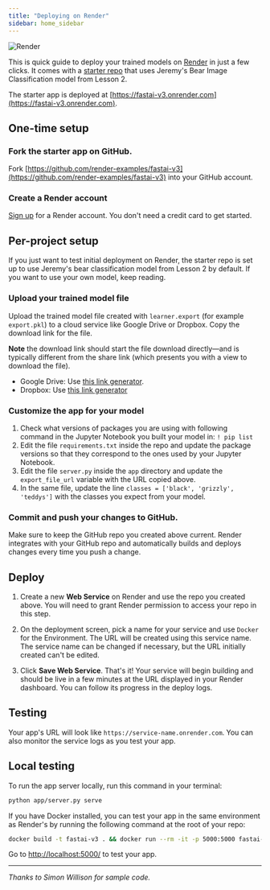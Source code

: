 ```yaml
---
title: "Deploying on Render"
sidebar: home_sidebar
---
```


<div class="provider-logo">
<img alt="Render" src="/images/render/render-logo.svg">
</div>

This is quick guide to deploy your trained models on [Render](https://render.com) in just a few clicks. It comes with a [starter repo](https://github.com/render-examples/fastai-v3) that uses Jeremy's Bear Image Classification model from Lesson 2.

The starter app is deployed at [https://fastai-v3.onrender.com](https://fastai-v3.onrender.com).

## One-time setup

### Fork the starter app on GitHub.

Fork [https://github.com/render-examples/fastai-v3](https://github.com/render-examples/fastai-v3) into your GitHub account.

### Create a Render account

[Sign up](https://render.com/i/fastai-v3) for a Render account. You don't need a credit card to get started.

## Per-project setup

If you just want to test initial deployment on Render, the starter repo is set up to use Jeremy's bear classification model from Lesson 2 by default. If you want to use your own model, keep reading.

### Upload your trained model file

Upload the trained model file created with `learner.export` (for example `export.pkl`) to a cloud service like Google Drive or Dropbox. Copy the download link for the file.

**Note** the download link should start the file download directly&mdash;and is typically different from the share link (which presents you with a view to download the file).

* Google Drive: Use [this link generator](https://www.wonderplugin.com/online-tools/google-drive-direct-link-generator/).
* Dropbox: Use [this link generator](https://syncwithtech.blogspot.com/p/direct-download-link-generator.html)

### Customize the app for your model

1. Check what versions of packages you are using with following command in the Jupyter Notebook you built your model in: `! pip list`
2. Edit the file `requirements.txt` inside the repo and update the package versions so that they correspond to the ones used by your Jupyter Notebook.
3. Edit the file `server.py` inside the `app` directory and update the `export_file_url` variable with the URL copied above.
4. In the same file, update the line `classes = ['black', 'grizzly', 'teddys']` with the classes you expect from your model.

### Commit and push your changes to GitHub.

Make sure to keep the GitHub repo you created above current. Render integrates with your GitHub repo and automatically builds and deploys changes every time you push a change.

## Deploy

1. Create a new **Web Service** on Render and use the repo you created above. You will need to grant Render permission to access your repo in this step.

2. On the deployment screen, pick a name for your service and use `Docker` for the Environment. The URL will be created using this service name. The service name can be changed if necessary, but the URL initially created can't be edited.

3. Click **Save Web Service**. That's it! Your service will begin building and should be live in a few minutes at the URL displayed in your Render dashboard. You can follow its progress in the deploy logs.

## Testing

Your app's URL will look like `https://service-name.onrender.com`. You can also monitor the service logs as you test your app.

## Local testing

To run the app server locally, run this command in your terminal:

```bash
python app/server.py serve
```
If you have Docker installed, you can test your app in the same environment as Render's by running the following command at the root of your repo:

```bash
docker build -t fastai-v3 . && docker run --rm -it -p 5000:5000 fastai-v3
```

Go to [http://localhost:5000/](http://localhost:5000/) to test your app.

---

*Thanks to Simon Willison for sample code.*
